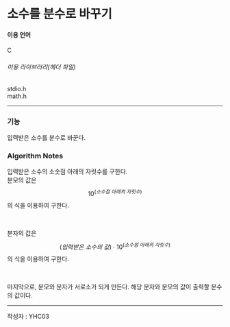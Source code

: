 # 소수를 분수로 바꾸기

#### 이용 언어
C

###### 이용 라이브러리(헤더 파일)
stdio.h  
math.h  

---

### 기능
입력받은 소수를 분수로 바꾼다.  

### Algorithm Notes
입력받은 소수의 소숫점 아래의 자릿수를 구한다.  
분모의 값은 $$10^{(소수점\ 아래의\ 자릿수)}$$의 식을 이용하여 구한다.  

<br>

분자의 값은 $$(입력받은\ 소수의\ 값)\cdot10^{(소수점\ 아래의\ 자릿수)}$$의 식을 이용하여 구한다.  

<br>

마지막으로, 분모와 분자가 서로소가 되게 만든다. 해당 분자와 분모의 값이 출력할 분수의 값이다.  

---
작성자 : YHC03  
